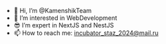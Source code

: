 - 👋 Hi, I’m @KamenshikTeam
- 👀 I’m interested in WebDevelopment
- 😎 I’m expert in NextJS and NestJS
- 📫 How to reach me: incubator_staz_2024@mail.ru

<!---
KamenshikTeam/KamenshikTeam is a ✨ special ✨ repository because its `README.md` (this file) appears on your GitHub profile.
You can click the Preview link to take a look at your changes.
--->
